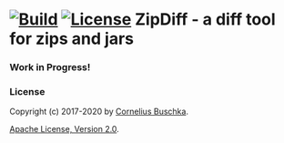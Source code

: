 # [![Build](https://api.travis-ci.com/cbuschka/zipdiff.svg?branch=master)](https://travis-ci.com/github/cbuschka/zipdiff) [![License](https://img.shields.io/github/license/cbuschka/zipdiff.svg)](https://github.com/cbuschka/zipdiff/blob/master/license.txt) ZipDiff - a diff tool for zips and jars

### Work in Progress!

### License
Copyright (c) 2017-2020 by [Cornelius Buschka](https://github.com/cbuschka).

[Apache License, Version 2.0](./license.txt).
